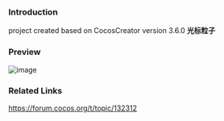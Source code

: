 ### Introduction

project created based on CocosCreator version 3.6.0 **光标粒子** 

### Preview
![image](../../../gif/202206/2022062101.gif)

### Related Links
https://forum.cocos.org/t/topic/132312